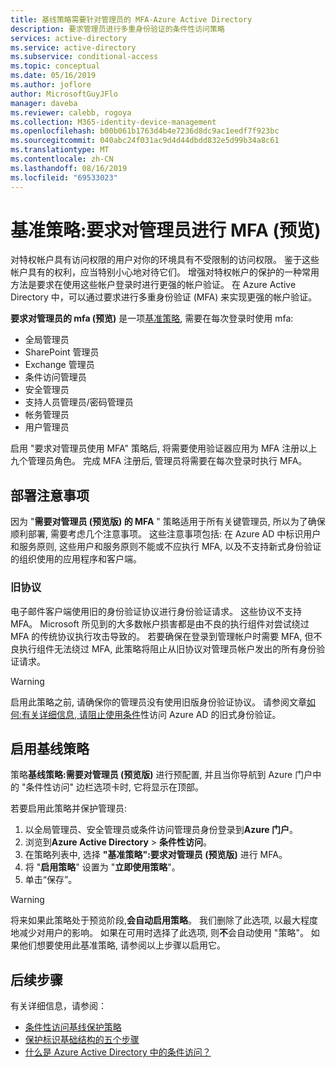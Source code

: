 ```yaml
---
title: 基线策略需要针对管理员的 MFA-Azure Active Directory
description: 要求管理员进行多重身份验证的条件性访问策略
services: active-directory
ms.service: active-directory
ms.subservice: conditional-access
ms.topic: conceptual
ms.date: 05/16/2019
ms.author: joflore
author: MicrosoftGuyJFlo
manager: daveba
ms.reviewer: calebb, rogoya
ms.collection: M365-identity-device-management
ms.openlocfilehash: b00b061b1763d4b4e7236d8dc9ac1eedf7f923bc
ms.sourcegitcommit: 040abc24f031ac9d4d44dbdd832e5d99b34a8c61
ms.translationtype: MT
ms.contentlocale: zh-CN
ms.lasthandoff: 08/16/2019
ms.locfileid: "69533023"
---
```

# <a name="baseline-policy-require-mfa-for-admins-preview"></a>基准策略:要求对管理员进行 MFA (预览)

对特权帐户具有访问权限的用户对你的环境具有不受限制的访问权限。 鉴于这些帐户具有的权利，应当特别小心地对待它们。 增强对特权帐户的保护的一种常用方法是要求在使用这些帐户登录时进行更强的帐户验证。 在 Azure Active Directory 中，可以通过要求进行多重身份验证 (MFA) 来实现更强的帐户验证。

**要求对管理员的 mfa (预览)** 是一项[基准策略](concept-baseline-protection.md), 需要在每次登录时使用 mfa:

* 全局管理员
* SharePoint 管理员
* Exchange 管理员
* 条件访问管理员
* 安全管理员
* 支持人员管理员/密码管理员
* 帐务管理员
* 用户管理员

启用 "要求对管理员使用 MFA" 策略后, 将需要使用验证器应用为 MFA 注册以上九个管理员角色。 完成 MFA 注册后, 管理员将需要在每次登录时执行 MFA。

## <a name="deployment-considerations"></a>部署注意事项

因为 "**需要对管理员 (预览版) 的 MFA** " 策略适用于所有关键管理员, 所以为了确保顺利部署, 需要考虑几个注意事项。 这些注意事项包括: 在 Azure AD 中标识用户和服务原则, 这些用户和服务原则不能或不应执行 MFA, 以及不支持新式身份验证的组织使用的应用程序和客户端。

### <a name="legacy-protocols"></a>旧协议

电子邮件客户端使用旧的身份验证协议进行身份验证请求。 这些协议不支持 MFA。 Microsoft 所见到的大多数帐户损害都是由不良的执行组件对尝试绕过 MFA 的传统协议执行攻击导致的。 若要确保在登录到管理帐户时需要 MFA, 但不良执行组件无法绕过 MFA, 此策略将阻止从旧协议对管理员帐户发出的所有身份验证请求。

> [!WARNING]
> 启用此策略之前, 请确保你的管理员没有使用旧版身份验证协议。 请参阅文章[如何:有关详细信息, 请阻止使用条件](howto-baseline-protect-legacy-auth.md#identify-legacy-authentication-use)性访问 Azure AD 的旧式身份验证。

## <a name="enable-the-baseline-policy"></a>启用基线策略

策略**基线策略:需要对管理员 (预览版)** 进行预配置, 并且当你导航到 Azure 门户中的 "条件性访问" 边栏选项卡时, 它将显示在顶部。

若要启用此策略并保护管理员:

1. 以全局管理员、安全管理员或条件访问管理员身份登录到**Azure 门户**。
1. 浏览到**Azure Active Directory** > **条件性访问**。
1. 在策略列表中, 选择 **"基准策略":要求对管理员 (预览版)** 进行 MFA。
1. 将 "**启用策略**" 设置为 "**立即使用策略**"。
1. 单击“保存”。

> [!WARNING]
> 将来如果此策略处于预览阶段,**会自动启用策略**。 我们删除了此选项, 以最大程度地减少对用户的影响。 如果在可用时选择了此选项, 则**不**会自动使用 "策略"。 如果他们想要使用此基准策略, 请参阅以上步骤以启用它。

## <a name="next-steps"></a>后续步骤

有关详细信息，请参阅：

* [条件性访问基线保护策略](concept-baseline-protection.md)
* [保护标识基础结构的五个步骤](../../security/fundamentals/steps-secure-identity.md)
* [什么是 Azure Active Directory 中的条件访问？](overview.md)
